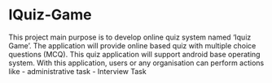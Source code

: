 # IQuiz-Game
This project main purpose is to develop online quiz system named  ‘Iquiz Game’. The application will provide online based quiz with multiple choice questions (MCQ). This quiz application will support android base operating system. With this application, users or any organisation can perform actions like  - administrative task - Interview Task
